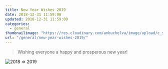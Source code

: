```yaml
---
title: New Year Wishes 2019
date: 2018-12-31 11:59:00
updated: 2018-12-31 11:59:00
categories:
  - general
thumbnailimage: "https://res.cloudinary.com/anbuchelva/image/upload/c_scale,h_250/v1546629695/images/general/2018_2019_600px.png"
url: "/general/new-year-wishes-2019/"
---
```

> Wishing everyone a happy and prosperous new year!

<!---more--->
![2018 => 2019](https://res.cloudinary.com/anbuchelva/image/upload/v1546629695/images/general/2018_2019_600px.png)